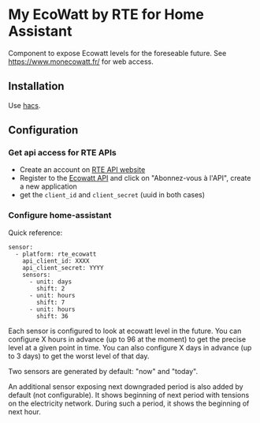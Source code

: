 # My EcoWatt by RTE for Home Assistant

Component to expose Ecowatt levels for the foreseable future. See https://www.monecowatt.fr/ for web access.

## Installation

Use [hacs](https://hacs.xyz/).

## Configuration

### Get api access for RTE APIs

- Create an account on [RTE API website](https://data.rte-france.com/web/guest)
- Register to the [Ecowatt API](https://data.rte-france.com/catalog/-/api/consumption/Ecowatt/v4.0) and click on "Abonnez-vous à l'API", create a new application
- get the `client_id` and `client_secret` (uuid in both cases)

### Configure home-assistant

Quick reference:
```
sensor:
  - platform: rte_ecowatt
    api_client_id: XXXX
    api_client_secret: YYYY
    sensors:
      - unit: days
        shift: 2
      - unit: hours
        shift: 7
      - unit: hours
        shift: 36
```

Each sensor is configured to look at ecowatt level in the future. You can configure X hours in advance (up to 96 at the moment) to get the precise level at a given point in time.
You can also configure X days in advance (up to 3 days) to get the worst level of that day.

Two sensors are generated by default: "now" and "today".

An additional sensor exposing next downgraded period is also added by default (not configurable). It shows beginning of next period with tensions on the electricity network. During such a period, it shows the beginning of next hour.
